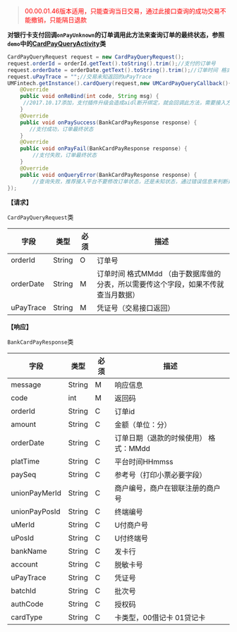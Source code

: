 > <font color='red'>00.00.01.46版本适用，只能查询当日交易，通过此接口查询的成功交易不能撤销，只能隔日退款</font>

**对银行卡支付回调`onPayUnknown`的订单调用此方法来查询订单的最终状态，参照`demo`中的[CardPayQueryActivity](https://github.com/mr-yang/PayPluginDemo/blob/master/app/src/main/java/com/umpay/payplugindemo/CardPayQueryActivity.java)类**


```java
CardPayQueryRequest request = new CardPayQueryRequest();
request.orderId = orderId.getText().toString().trim();//支付的订单号
request.orderDate = orderDate.getText().toString().trim();//订单时间 格式MMdd （由于数据库做的分表，所以需要传这个字段，如果不传就查询当月数据）
request.uPayTrace = "";//交易未知返回的uPayTrace
UMFintech.getInstance().cardQuery(request,new UMCardPayQueryCallback(){
	@Override
    public void onReBind(int code, String msg) {
     //2017.10.17添加，支付插件升级会造成aidl断开绑定，就会回调此方法，需要接入方按照demo重新绑定即可
    }
    @Override
    public void onPaySuccess(BankCardPayResponse response) {
       //支付成功，订单最终状态
    }
    @Override
    public void onPayFail(BankCardPayResponse response) {
        //支付失败，订单最终状态
    }
    @Override
    public void onQueryError(BankCardPayResponse response) {
        //查询失败，推荐接入平台不要修改订单状态，还是未知状态，通过错误信息来判断是否需要继续发起查询    }
});

```

**【请求】**

`CardPayQueryRequest`类

| 字段  | 类型  | 必须  | 描述  |
| ------------ | ------------ | ------------ | ------------ |
| orderId  | String  | O | 订单号  |
| orderDate  | String  | M  | 订单时间 格式MMdd （由于数据库做的分表，所以需要传这个字段，如果不传就查当月数据）  |
| uPayTrace | String | M | 凭证号（交易接口返回） |

**【响应】**


`BankCardPayResponse`类

| 字段  | 类型  | 必须  | 描述  |
| ------------ | ------------ | ------------ | ------------ |
| message  | String  | M  | 响应信息  |
| code  | int  | M  | 返回码  |
| orderId  | String  | C  | 订单id  |
| amount  | String  | C  | 金额（单位：分）  |
| orderDate  | String  | C  | 订单日期（退款的时候使用） 格式：MMdd  |
| platTime  | String  | C  | 平台时间HHmmss  |
| paySeq  | String  | C  | 参考号（打印小票必要字段）  |
| unionPayMerId  | String  | C  | 商户编号，商户在银联注册的商户号  |
| unionPayPosId  | String  |  C | 终端编号  |
| uMerId  | String  | C  | U付商户号  |
| uPosId  | String  | C  | U付终端号  |
| bankName  | String  | C  | 发卡行  |
| account  | String  | C  | 脱敏卡号  |
| uPayTrace  | String  | C  | 凭证号  |
| batchId  | String  | C  | 批次号  |
| authCode  | String  | C  | 授权码  |
| cardType  | String  | C  | 卡类型，00借记卡 01贷记卡  |

